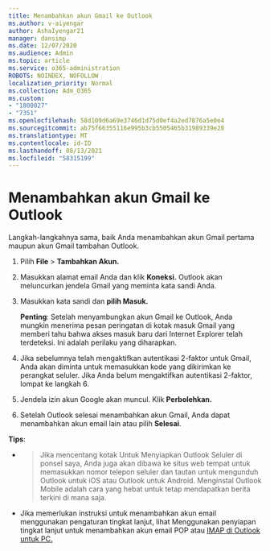 ```yaml
---
title: Menambahkan akun Gmail ke Outlook
ms.author: v-aiyengar
author: AshaIyengar21
manager: dansimp
ms.date: 12/07/2020
ms.audience: Admin
ms.topic: article
ms.service: o365-administration
ROBOTS: NOINDEX, NOFOLLOW
localization_priority: Normal
ms.collection: Adm_O365
ms.custom:
- "1800027"
- "7351"
ms.openlocfilehash: 58d109d6a69e3746d1d75d0ef4a2ed7876a5e0e4
ms.sourcegitcommit: ab75f66355116e995b3cb5505465b31989339e28
ms.translationtype: MT
ms.contentlocale: id-ID
ms.lasthandoff: 08/13/2021
ms.locfileid: "58315199"
---
```

# <a name="add-a-gmail-account-to-outlook"></a>Menambahkan akun Gmail ke Outlook

Langkah-langkahnya sama, baik Anda menambahkan akun Gmail pertama maupun akun Gmail tambahan Outlook.

1. Pilih **File**  >  **Tambahkan Akun.**
1. Masukkan alamat email Anda dan klik **Koneksi.** Outlook akan meluncurkan jendela Gmail yang meminta kata sandi Anda. 
1. Masukkan kata sandi dan **pilih Masuk.**

    **Penting**: Setelah menyambungkan akun Gmail ke Outlook, Anda mungkin menerima pesan peringatan di kotak masuk Gmail yang memberi tahu bahwa akses masuk baru dari Internet Explorer telah terdeteksi. Ini adalah perilaku yang diharapkan.

4. Jika sebelumnya telah mengaktifkan autentikasi 2-faktor untuk Gmail, Anda akan diminta untuk memasukkan kode yang dikirimkan ke perangkat seluler. Jika Anda belum mengaktifkan autentikasi 2-faktor, lompat ke langkah 6.
1. Jendela izin akun Google akan muncul. Klik **Perbolehkan.**
1. Setelah Outlook selesai menambahkan akun Gmail, Anda dapat menambahkan akun email lain atau pilih **Selesai**.

**Tips**:
- > Jika mencentang kotak Untuk Menyiapkan Outlook Seluler di ponsel saya, Anda juga akan dibawa ke situs web tempat untuk memasukkan nomor telepon seluler dan tautan untuk mengunduh Outlook untuk iOS atau Outlook untuk Android. Menginstal Outlook Mobile adalah cara yang hebat untuk tetap mendapatkan berita terkini di mana saja.
- Jika memerlukan instruksi untuk menambahkan akun email menggunakan pengaturan tingkat lanjut, lihat Menggunakan penyiapan tingkat lanjut untuk menambahkan akun email POP atau [IMAP di Outlook untuk PC.](https://support.microsoft.com/office/change-or-update-email-account-settings-in-outlook-for-windows-560a9065-3c3a-4ec5-a24f-cdb9a8d622a2#bkmk_advanced)

